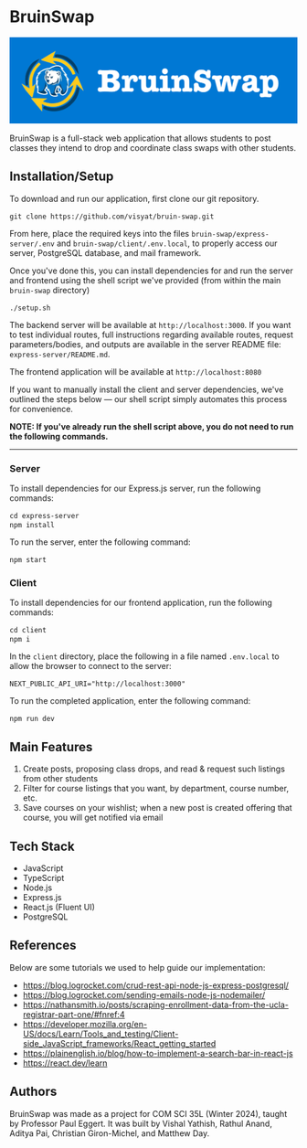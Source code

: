 # BruinSwap

![Banner](./img/banner.png)

BruinSwap is a full-stack web application that allows students to post classes they intend to drop and coordinate class swaps with other students. 

## Installation/Setup

To download and run our application, first clone our git repository.
```
git clone https://github.com/visyat/bruin-swap.git
```

From here, place the required keys into the files `bruin-swap/express-server/.env` and `bruin-swap/client/.env.local`, to properly access our server, PostgreSQL database, and mail framework. 

Once you've done this, you can install dependencies for and run the server and frontend using the shell script we've provided (from within the main `bruin-swap` directory)

```
./setup.sh
```

The backend server will be available at `http://localhost:3000`. If you want to test individual routes, full instructions regarding available routes, request parameters/bodies, and outputs are available in the server README file: `express-server/README.md`. 

The frontend application will be available at `http://localhost:8080`

If you want to manually install the client and server dependencies, we've outlined the steps below — our shell script simply automates this process for convenience.

**NOTE: If you've already run the shell script above, you do not need to run the following commands.**

***

### Server
To install dependencies for our Express.js server, run the following commands: 
```
cd express-server
npm install
```
To run the server, enter the following command:

```
npm start
 ```

### Client
To install dependencies for our frontend application, run the following commands: 
```
cd client
npm i
```

In the `client` directory, place the following in a file named `.env.local` to allow the browser to connect to the server:
```
NEXT_PUBLIC_API_URI="http://localhost:3000"
```
To run the completed application, enter the following command: 

```
npm run dev
```

## Main Features 
1. Create posts, proposing class drops, and read & request such listings from other students
2. Filter for course listings that you want, by department, course number, etc.
3. Save courses on your wishlist; when a new post is created offering that course, you will get notified via email

## Tech Stack 
* JavaScript 
* TypeScript
* Node.js
* Express.js
* React.js (Fluent UI)
* PostgreSQL

## References
Below are some tutorials we used to help guide our implementation: 
* https://blog.logrocket.com/crud-rest-api-node-js-express-postgresql/
* https://blog.logrocket.com/sending-emails-node-js-nodemailer/
* https://nathansmith.io/posts/scraping-enrollment-data-from-the-ucla-registrar-part-one/#fnref:4
* https://developer.mozilla.org/en-US/docs/Learn/Tools_and_testing/Client-side_JavaScript_frameworks/React_getting_started
* https://plainenglish.io/blog/how-to-implement-a-search-bar-in-react-js
* https://react.dev/learn

## Authors
BruinSwap was made as a project for COM SCI 35L (Winter 2024), taught by Professor Paul Eggert. It was built by Vishal Yathish, Rathul Anand, Aditya Pai, Christian Giron-Michel, and Matthew Day.  

